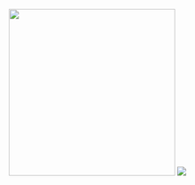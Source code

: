 <p align="center">
  <img src="https://github.com/user-attachments/assets/1689f098-9773-4bd9-8438-51a93a8777b1" width=300></center>
  <img src="https://github.com/user-attachments/assets/f68d9614-daf9-4267-bc8a-ffc09f62c668">
</p>
